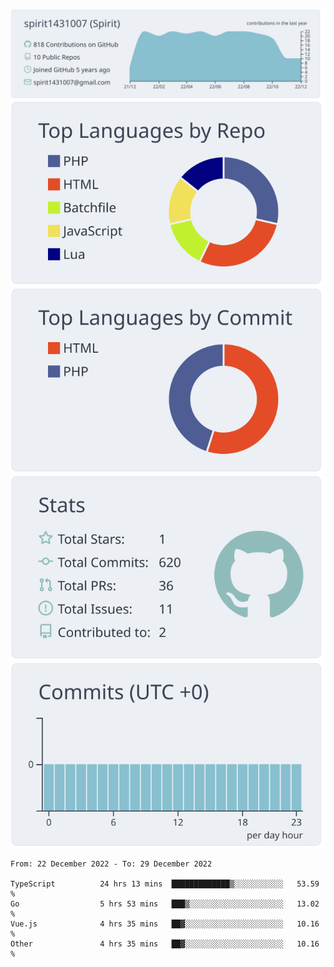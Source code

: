 [![](https://raw.githubusercontent.com/spirit1431007/spirit1431007/master/profile-summary-card-output/nord_bright/0-profile-details.svg)](https://git.io/spiritx)
[![](https://raw.githubusercontent.com/spirit1431007/spirit1431007/master/profile-summary-card-output/nord_bright/1-repos-per-language.svg)](https://git.io/spiritx) [![](https://raw.githubusercontent.com/spirit1431007/spirit1431007/master/profile-summary-card-output/nord_bright/2-most-commit-language.svg)](https://git.io/spiritx)
[![](https://raw.githubusercontent.com/spirit1431007/spirit1431007/master/profile-summary-card-output/nord_bright/3-stats.svg)](https://git.io/spiritx) [![](https://raw.githubusercontent.com/spirit1431007/spirit1431007/master/profile-summary-card-output/nord_bright/4-productive-time.svg)](https://git.io/spiritx)

<!--START_SECTION:waka-->

```text
From: 22 December 2022 - To: 29 December 2022

TypeScript          24 hrs 13 mins  █████████████▒░░░░░░░░░░░   53.59 %
Go                  5 hrs 53 mins   ███▒░░░░░░░░░░░░░░░░░░░░░   13.02 %
Vue.js              4 hrs 35 mins   ██▓░░░░░░░░░░░░░░░░░░░░░░   10.16 %
Other               4 hrs 35 mins   ██▓░░░░░░░░░░░░░░░░░░░░░░   10.16 %
```

<!--END_SECTION:waka-->
